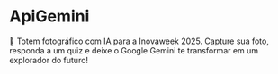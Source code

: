 # ApiGemini
📸 Totem fotográfico com IA para a Inovaweek 2025. Capture sua foto, responda a um quiz e deixe o Google Gemini te transformar em um explorador do futuro!
